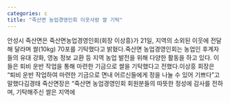 ```yaml
---
categories: c
title: "죽산면 농업경영인회 이웃사랑 쌀 기탁"
---
```

안성시 죽산면은 죽산면농업경영인회(회장 이상흥)가 21일, 지역의 소외된 이웃에 전달해 달라며 쌀(10kg) 70포를 기탁했다고 밝혔다.죽산면 농업경영인회는 농업인 후계자들의 유대 강화, 영농 정보 교환 등 지역 농업 발전을 위해 다양한 활동을 하고 있다. 이들은 퇴비 운반 작업을 통해 마련한 기금으로 쌀을 기탁했다고 전했다.이상흥 회장은 “퇴비 운반 작업하여 마련한 기금으로 면내 어르신들에게 정을 나눌 수 있어 기쁘다”고 말했다김경태 죽산면장은 “죽산면 농업경영인회 회원분들의 따뜻한 정성에 감사를 전하며, 기탁해주신 쌀은 지역에